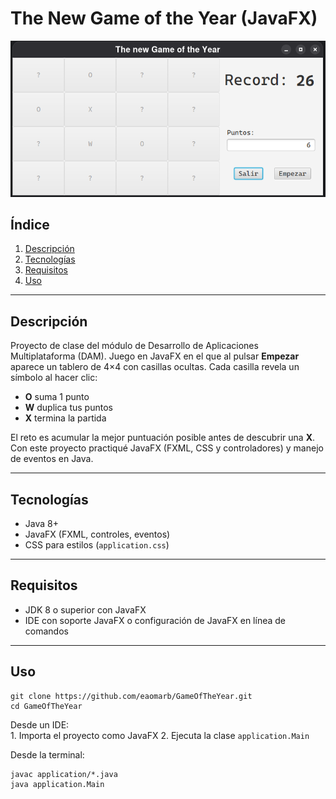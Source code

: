 # The New Game of the Year (JavaFX)

![Pantalla de juego](goty.png)

## Índice
1. [Descripción](#descripción)  
2. [Tecnologías](#tecnologías)  
3. [Requisitos](#requisitos)  
4. [Uso](#uso)  

---

## Descripción
Proyecto de clase del módulo de Desarrollo de Aplicaciones Multiplataforma (DAM). Juego en JavaFX en el que al pulsar **Empezar** aparece un tablero de 4×4 con casillas ocultas. Cada casilla revela un símbolo al hacer clic:  
- **O** suma 1 punto  
- **W** duplica tus puntos  
- **X** termina la partida  

El reto es acumular la mejor puntuación posible antes de descubrir una **X**. Con este proyecto practiqué JavaFX (FXML, CSS y controladores) y manejo de eventos en Java.

---

## Tecnologías
- Java 8+  
- JavaFX (FXML, controles, eventos)  
- CSS para estilos (`application.css`)  

---

## Requisitos
- JDK 8 o superior con JavaFX  
- IDE con soporte JavaFX o configuración de JavaFX en línea de comandos  

---

## Uso
    git clone https://github.com/eaomarb/GameOfTheYear.git
    cd GameOfTheYear

Desde un IDE:  
    1. Importa el proyecto como JavaFX
    2. Ejecuta la clase `application.Main`  

Desde la terminal:  

    javac application/*.java  
    java application.Main  
